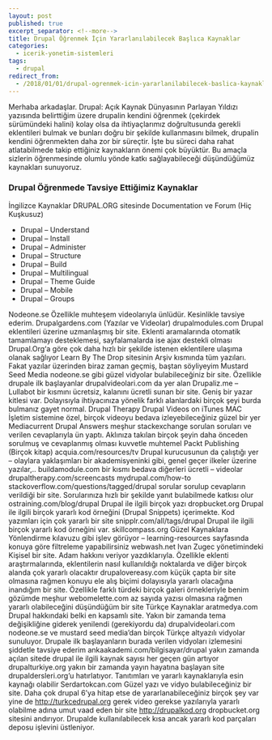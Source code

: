 ```yaml
---
layout: post
published: true
excerpt_separator: <!--more-->
title: Drupal Öğrenmek İçin Yararlanılabilecek Başlıca Kaynaklar
categories:
  - icerik-yonetim-sistemleri
tags:
  - drupal
redirect_from:
  - /2018/01/01/drupal-ogrenmek-icin-yararlanilabilecek-baslica-kaynaklar/   
---
```

Merhaba arkadaşlar. Drupal: Açık Kaynak Dünyasının Parlayan Yıldızı yazısında belirttiğim üzere drupalin kendini öğrenmek (çekirdek sürümündeki halini) kolay olsa da ihtiyaçlarımız doğrultusunda gerekli eklentileri bulmak ve bunları doğru bir şekilde kullanmasını bilmek, drupalin kendini öğrenmekten daha zor bir süreçtir. İşte bu süreci daha rahat atlatabilmede takip ettiğiniz kaynakların önemi çok büyüktür. Bu amaçla sizlerin öğrenmesinde olumlu yönde katkı sağlayabileceği düşündüğümüz kaynakları sunuyoruz.

<!--more-->

### Drupal Öğrenmede Tavsiye Ettiğimiz Kaynaklar

İngilizce Kaynaklar
DRUPAL.ORG sitesinde Documentation ve Forum (Hiç Kuşkusuz)
- Drupal – Understand
- Drupal – Install
- Drupal – Administer
- Drupal – Structure
- Drupal – Build
- Drupal – Multilingual
- Drupal – Theme Guide
- Drupal – Mobile
- Drupal – Groups

Nodeone.se Özellikle muhteşem videolarıyla ünlüdür. Kesinlikle tavsiye ederim.
Drupalgardens.com (Yazılar ve Videolar)
drupalmodules.com Drupal eklentileri üzerine uzmanlaşmış bir site. Eklenti aramalarında otomatik tamamlamayı desteklemesi, sayfalamalarda ise ajax destekli olması Drupal.Org‘a göre çok daha hızlı bir şekilde istenen eklentilere ulaşıma olanak sağlıyor
Learn By The Drop  sitesinin Arşiv kısmında tüm yazıları. Fakat yazılar üzerinden biraz zaman geçmiş, baştan söyliyeyim
Mustard Seed Media nodeone.se gibi güzel vidyolar bulabileceğiniz bir site. Özellikle drupale ilk başlayanlar drupalvideolari.com da yer alan
Drupaliz.me – Lullabot bir kısmını ücretsiz, kalanını ücretli sunan bir site. Geniş bir yazar kitlesi var. Dolayısıyla ihtiyacınıza yönelik farklı alanlardaki birçok şeyi burda bulmanız gayet normal.
Drupal Therapy
Drupal Videos on iTunes  MAC İşletim sistemine özel, birçok videoyu bedava izleyebileceğiniz güzel bir yer
Mediacurrent
Drupal Answers meşhur stackexchange sorulan soruları ve verilen cevaplarıyla ün yaptı. Aklınıza takılan birçok şeyin daha önceden sorulmuş ve cevaplanmış olması kuvvetle muhtemel
Packt Publishing (Birçok kitap)
acquia.com/resources/tv Drupal kurucusunun da çalıştığı yer – olaylara yaklaşımları bir akademisyeninki gibi, genel geçer ilkeler üzerine yazılar,..
buildamodule.com bir kısmı bedava diğerleri ücretli – videolar
drupaltherapy.com/screencasts
mydrupal.com/how-to
stackoverflow.com/questions/tagged/drupal sorular sorulup cevapların verildiği bir site. Sorularınıza hızlı bir şekilde yanıt bulabilmede katkısı olur
ostraining.com/blog/drupal Drupal ile ilgili birçok yazı
dropbucket.org Drupal ile ilgili birçok yararlı kod örneğini (Drupal Snippets) içerimekte. Kod yazımları için çok yararlı bir site
snipplr.com/all/tags/drupal Drupal ile ilgili birçok yararlı kod örneğini var.
skillcompass.org Güzel Kaynaklara Yönlendirme kılavuzu gibi işlev görüyor – learning-resources sayfasında konuya göre filtreleme yapabilirsiniz
webwash.net Ivan Zugec yönetimindeki Kişisel bir site. Adam hakkını veriyor yazdıklarıyla. Özellikle eklenti araştırmalarında, eklentilerin nasıl kullanıldığı noktalarda ve diğer birçok alanda çok yararlı olacaktır
drupalovereasy.com küçük çapta bir site olmasına rağmen konuyu ele alış biçimi dolayısıyla yararlı olacağına inandığım bir site. Özellikle farklı türdeki birçok galeri örnekleriyle benim gözümde meşhur
webomelette.com az sayıda yazısı olmasına rağmen yararlı olabileceğini düşündüğüm bir site
Türkçe Kaynaklar
aratmedya.com Drupal hakkındaki belki en kapsamlı site. Yakın bir zamanda tema değişikliğine giderek yenilendi (gerekiyordu da)
drupalvideolari.com nodeone.se ve mustard seed media’dan birçok Türkçe altyazılı vidyolar sunuluyor. Drupale ilk başlayanların burada verilen vidyoları izlemesini şiddetle tavsiye ederim
ankaakademi.com/bilgisayar/drupal yakın zamanda açılan sitede drupal ile ilgili kaynak sayısı her geçen gün artıyor
drupalturkiye.org yakın bir zamanda yayın hayatına başlayan site drupaldersleri.org’u hatırlatıyor. Tanıtımları ve yararlı kaynaklarıyla esin kaynağı olabilir
Serdartokcan.com  Güzel yazı ve vidyo bulabileceğiniz bir site. Daha çok drupal 6’ya hitap etse de yararlanabileceğiniz birçok şey var yine de
http://turkcedrupal.org gerek video gerekse yazılarıyla yararlı olabilme adına umut vaad eden bir site
http://drupalkod.org  dropbucket.org sitesini andırıyor. Drupalde kullanılabilecek kısa ancak yararlı kod parçaları deposu işlevini üstleniyor.
